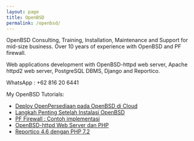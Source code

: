 ```yaml
---
layout: page
title: OpenBSD
permalink: /openbsd/
---
```




OpenBSD Consulting, Training, Installation, Maintenance and Support for mid-size business. Over 10 years of experience with OpenBSD and PF firewall.

Web applications development with OpenBSD-httpd web server, Apache httpd2 web server, PostgreSQL DBMS, Django and Reportico.

WhatsApp : +62 816 20 6441

My OpenBSD Tutorials:
- [Deploy OpenPersediaan pada OpenBSD di Cloud](https://www.muntaza.id/openbsd/2019/03/17/deploy-openbsd1.html)
- [Langkah Penting Setelah Instalasi OpenBSD](https://www.muntaza.id/openbsd/ssh/2018/12/09/public-key-only-ssh-openbsd.html)
- [PF Firewall : Contoh implementasi](https://www.muntaza.id/openbsd/2019/08/31/openbsd-pf-cloud.html)
- [OpenBSD-httpd Web Server dan PHP](https://www.muntaza.id/openbsd/2019/08/31/openbsd-httpd.html)
- [Reportico 4.6 dengan PHP 7.2](https://www.muntaza.id/php7/2019/07/07/reportico-php72.html)

